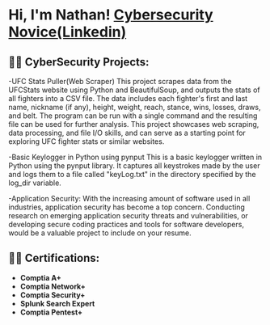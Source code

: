 <h1>Hi, I'm Nathan! <a href="https://www.linkedin.com/in/nathan-niha-403592223/">Cybersecurity Novice(Linkedin)</a> </a></h1>

<h2>👨‍💻 CyberSecurity Projects:</h2>


-UFC Stats Puller(Web Scraper) 
This project scrapes data from the UFCStats website using Python and BeautifulSoup, and outputs the stats of all fighters into a CSV file. The data includes each fighter's first and last name, nickname (if any), height, weight, reach, stance, wins, losses, draws, and belt. The program can be run with a single command and the resulting file can be used for further analysis. This project showcases web scraping, data processing, and file I/O skills, and can serve as a starting point for exploring UFC fighter stats or similar websites.
  
  -Basic Keylogger in Python using pynput
This is a basic keylogger written in Python using the pynput library. It captures all keystrokes made by the user and logs them to a file called "keyLog.txt" in the directory specified by the log_dir variable.
  
 -Application Security: With the increasing amount of software used in all industries, application security has become a top concern. Conducting research on emerging application security threats and vulnerabilities, or developing secure coding practices and tools for software developers, would be a valuable project to include on your resume.

<h2>👨‍💻 Certifications:</h2>

  - <b>Comptia A+</b>
  - <b>Comptia Network+</b>
  - <b>Comptia Security+</b>
  - <b>Splunk Search Expert</b>
  - <b>Comptia Pentest+</b>
  
